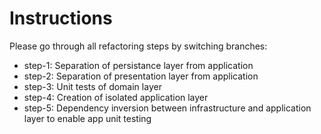 Instructions
===================

Please go through all refactoring steps by switching branches:

* step-1: Separation of persistance layer from application
* step-2: Separation of presentation layer from application
* step-3: Unit tests of domain layer
* step-4: Creation of isolated application layer
* step-5: Dependency inversion between infrastructure and application layer to enable app unit testing